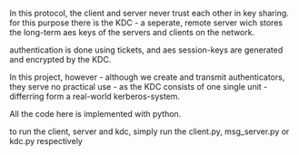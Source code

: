 In this protocol, the client and server never trust each other in key sharing.
for this purpose there is the KDC - a seperate, remote server wich stores the long-term aes keys of the servers and clients on the network.

authentication is done using tickets, and aes session-keys are generated and encrypted by the KDC.

In this project, however - although we create and transmit authenticators, they serve no practical use - as the KDC consists of one single unit - differring form a real-world kerberos-system.

All the code here is implemented with python.

to run the client, server and kdc, simply run the client.py, msg_server.py or kdc.py respectively
